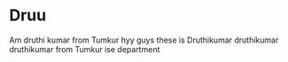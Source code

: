 # Druu
Am druthi kumar 
from Tumkur 
hyy guys these is Druthikumar
druthikumar 
druthikumar from Tumkur ise department
